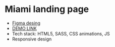 # Miami landing page
- [Figma desing](https://www.figma.com/file/nHz8bflIwJaWP3P99vKTH5/miami_home_new?node-id=0%3A2)
- [DEMO LINK](https://vladdezhniuk.github.io/miami/)
- Tech stack: HTML5, SASS, CSS animations, JS
- Responsive design
